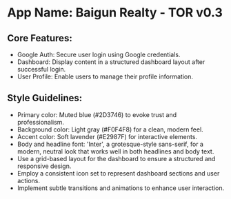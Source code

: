 # **App Name**: Baigun Realty - TOR v0.3

## Core Features:

- Google Auth: Secure user login using Google credentials.
- Dashboard: Display content in a structured dashboard layout after successful login.
- User Profile: Enable users to manage their profile information.

## Style Guidelines:

- Primary color: Muted blue (#2D3746) to evoke trust and professionalism.
- Background color: Light gray (#F0F4F8) for a clean, modern feel.
- Accent color: Soft lavender (#E2987F) for interactive elements.
- Body and headline font: 'Inter', a grotesque-style sans-serif, for a modern, neutral look that works well in both headlines and body text.
- Use a grid-based layout for the dashboard to ensure a structured and responsive design.
- Employ a consistent icon set to represent dashboard sections and user actions.
- Implement subtle transitions and animations to enhance user interaction.